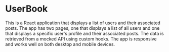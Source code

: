 # UserBook

This is a React application that displays a list of users and their associated posts. The app has two pages, one that displays a list of all users and one that displays a specific user's profile and their associated posts. The data is retrieved from a mocked API using custom hooks. The app is responsive and works well on both desktop and mobile devices.
